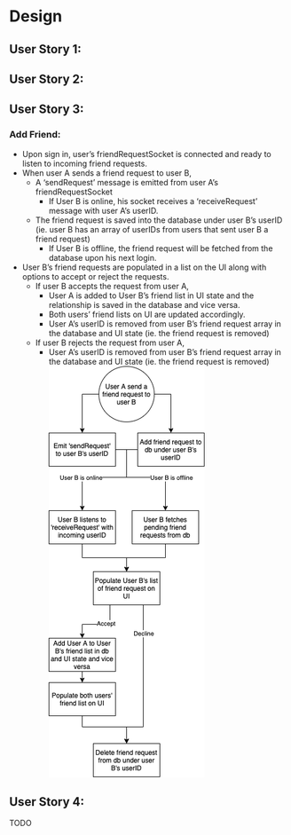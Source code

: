# Design

## User Story 1:

## User Story 2:

## User Story 3:
### Add Friend:
- Upon sign in, user’s friendRequestSocket is connected and ready to listen to incoming friend requests. 
- When user A sends a friend request to user B,
  - A ‘sendRequest’ message is emitted from user A’s friendRequestSocket
    - If User B is online, his socket receives a ‘receiveRequest’ message with user A’s userID.
  - The friend request is saved into the database under user B’s userID (ie. user B has an array of userIDs from users that sent user B a friend request)
    - If User B is offline, the friend request will be fetched from the database upon his next login. 
- User B’s friend requests are populated in a list on the UI along with options to accept or reject the requests. 
  - If user B accepts the request from user A,
    - User A is added to User B’s friend list in UI state and the relationship is saved in the database and vice versa.
    - Both users’ friend lists on UI are updated accordingly. 
    - User A’s userID is removed from user B’s friend request array in the database and UI state (ie. the friend request is removed)
  - If user B rejects the request from user A,
    - User A’s userID is removed from user B’s friend request array in the database and UI state (ie. the friend request is removed)
![Add friend design diagram](docs/user-story-3/Addfrienddiagram.png)

## User Story 4:
TODO
